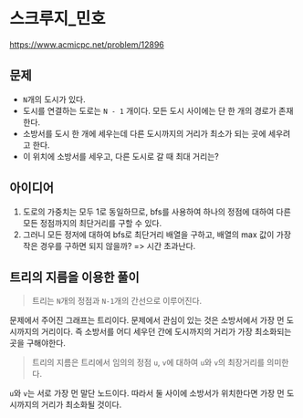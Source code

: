 # 스크루지_민호

https://www.acmicpc.net/problem/12896

## 문제

- `N`개의 도시가 있다.
- 도시를 연결하는 도로는 `N - 1` 개이다. 모든 도시 사이에는 단 한 개의 경로가 존재한다.
- 소방서를 도시 한 개에 세우는데 다른 도시까지의 거리가 최소가 되는 곳에 세우려고 한다.
- 이 위치에 소방서를 세우고, 다른 도시로 갈 때 최대 거리는?

## 아이디어

1. 도로의 가중치는 모두 1로 동일하므로, bfs를 사용하여 하나의 정점에 대하여 다른 모든 정점까지의 최단거리를 구할 수 있다.
2. 그러니 모든 정저에 대하여 bfs로 최단거리 배열을 구하고, 배열의 max 값이 가장 작은 경우를 구하면 되지 않을까?
=> 시간 초과난다.

## 트리의 지름을 이용한 풀이

> 트리는 `N`개의 정점과 `N-1`개의 간선으로 이루어진다.

문제에서 주어진 그래프는 트리이다. 문제에서 관심이 있는 것은 소방서에서 가장 먼 도시까지의 거리이다. 즉 소방서를 어디 세우던 간에 도시까지의 거리가 가장 최소화되는 곳을 구해야한다.

> 트리의 지름은 트리에서 임의의 정점 `u`, `v`에 대하여 `u`와 `v`의 최장거리를 의미한다.

`u`와 `v`는 서로 가장 먼 말단 노드이다. 따라서 둘 사이에 소방서가 위치한다면 가장 먼 도시까지의 거리가 최소화될 것이다.
